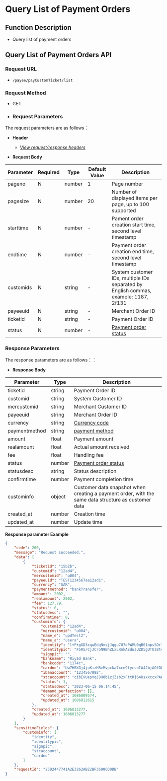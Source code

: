 # Query List of Payment Orders

## Function Description

- Query list of payment orders

## Query List of Payment Orders API

### Request URL

- `/payee/payCustomTicket/list`

### Request Method

- GET

- ### Request Parameters

The request parameters are as follows：

- **Header**

  - [_View request/response headers_](/en/payoutApi/apiRule/header)

- **Request Body**

| **Parameter** | **Required** | **Type** | **Default Value** | **Description**                                                                     |
| ------------- | ------------ | -------- | ----------------- | ----------------------------------------------------------------------------------- |
| pageno        | N            | number   | 1                 | Page number                                                                         |
| pagesize      | N            | number   | 20                | Number of displayed items per page, up to 100 supported                             |
| starttime     | N            | number   | -                 | Pament order creation start time, second level timestamp                            |
| endtime       | N            | number   | -                 | Payment order creation end time, second level timestamp                             |
| customids     | N            | string   | -                 | System customer IDs, multiple IDs separated by English commas, example: 1187, 2f131 |
| payeeuid      | N            | string   | -                 | Merchant Order ID                                                                   |
| ticketid      | N            | string   | -                 | Payment Order ID                                                                    |
| status        | N            | number   | -                 | [Payment order status](/en/payoutApi/appendix/paymentStatus)                        |

### Response Parameters

The response parameters are as follows：：

- **Response Body**

| **Parameter** | **Type** | **Description**                                                                                     |
| ------------- | -------- | --------------------------------------------------------------------------------------------------- |
| ticketid      | string   | Payment Order ID                                                                                    |
| customid      | string   | System Customer ID                                                                                  |
| mercustomid   | string   | Merchant Customer ID                                                                                |
| payeeuid      | string   | Merchant Order ID                                                                                   |
| currency      | string   | [Currency code](/en/payoutApi/appendix/currency)                                                    |
| paymentmethod | string   | [payment method](/en/payoutApi/appendix/paymentMethod)                                              |
| amount        | float    | Payment amount                                                                                      |
| realamount    | float    | Actual amount received                                                                              |
| fee           | float    | Handling fee                                                                                        |
| status        | number   | [Payment order status](/en/payoutApi/appendix/paymentStatus)                                        |
| statusdesc    | string   | Status description                                                                                  |
| confirmtime   | number   | Payment completion time                                                                             |
| custominfo    | object   | Customer data snapshot when creating a payment order, with the same data structure as customer data |
| created_at    | number   | Creation time                                                                                       |
| updated_at    | number   | Update time                                                                                         |

**Response parameter Example**

```json
{
    "code": 200,
    "message": "Request succeeded.",
    "data": [
        {
            "ticketid": "15b2b",
            "customid": "12ad4",
            "mercustomid": "u004",
            "payeeuid": "TEST1234567aa12sd1",
            "currency": "SAR",
            "paymentmethod": "bankTransfer",
            "amount": 2002,
            "realamount": 2002,
            "fee": 127.79,
            "status": 0,
            "statusdesc": "",
            "confirmtime": 0,
            "custominfo": {
                "customid": "12ad4",
                "mercustomid": "u004",
                "name_e": "updTest2",
                "name_a": "usera",
                "identity": "l+F+gGD3xqwEdqNmsjJqgu7U7oPWMU0qB01npsSOr13N4ykwfv0lj83EInkSDAQzbJSgR5sz4y74p5x/p4Se6eikSPultY9lZN7Tc07YieMv3DWqkLvh1MqLeAyHEBmpBiL4bz3TOD2u/qh3Me8x7fLs7DxCOGzfgvVEd8sfYDXFJfDJIKmobQzkkgDOW8FrdWVNgrQHdPiJz1V1QA431HniTzGR4zsViRgP+vk+dBx2IGNcqeqUhFfyN53gB2SUjNfoAahezL7E7nHpCuCY34SxxURvC+OCTx27BGVtMeHZC/Ylfea0zg+oDckpwdXbh2JS1IFoE9cSBLBIrstyeQ==",
                "identitypic": "F5RS/CjJCroN9BhZLxLRnkAEduJUZD5gUTOz8t4I7h/mGlwHogURQ3whdNA2CN8oIfQidW87D26/GZ97LdHiGJk6+s6vJCOFcduHOQR0IHCs1m1baxhYXzp72XU5wUZrjUyVI/vshcvzZRs/WVgmvpKS9s7BW03uNIZMip8/j4hRvTByDi5xAnOSWca0EvKECOZwF9Lht169ee1PKOgUHvxKZMUVwcMhALMRwg8mziKMlY85liW0C/PFQP65Om+LnZoO5L9EaNPcCfvZ14lb2xaankm7BOjIugqBWEnP2jZHJKpXOhNUgBSr0EYYek2nm+jxiKpDTHKe18ct8Nf1KA==",
                "signpic": "",
                "bankname": "Riyad Bank",
                "bankcode": "1174c",
                "cardno": "Uw7HBXGj4juKizHRvMvpcka7xcn9tycsoIA4JbjAOfDUWDwJOXIy5WXrvDXiueWOvcFYsQl+wBJOHEBhgRjE3GbwzxJ3Zewv4Ne+eer1dwXPwbBD9mNV8ZzvWJ9eR+lNIXbhphbvuccqwyl2MywlPHrj/2jMHMniL4+t2Z4YIWEQLW90leq5kpdV54KwdusnTNPHQgrMI7pe9T3p8W74XfMzjHfKpjaMNaar0TL4GSoYnA2el69m4KB+8vivzilruMEE2iNRpQMxYs8d25LHWgjvzcDrIOocA5C14OYl7TW9Yy7Hz28h/yu7IYW9l+XRt80MZ/lGD8g6rEH33eEhWQ==",
                "ibanaccount": "1234567892",
                "stcaccount": "cibEvUepVqJBH8b1zjZzb2xFttRj64UsxxccxPAW3H7cRyikiuyy6LXx80MmWf3br5ENmSYckeDei1jnwDFVFxNIn1R+OI/Q1BS+TJUNcyvXZPXHcYnic6GHMCWnzxZCZXM1gn6fz9lusO72/oNC75SuA6ycHhZ06EtubY8okhK6x9G4HyiEZzqX6IcHTLZRtLABv5jf1PWzXpinPMn7e3dmEOlDymvmRe5Tj7qkT5zVkZR2A2lnGzGbpaWbqiYYBXflFE1f5w/DG2g9sBYwDAVWq+Jun6jRkiUwZlympgLxsrj01vZ2Eh1+tO8LJByH5h7J0TQgcQIBZlNcFEp4/g==",
                "status": 1,
                "statusdesc": "2023-06-15 06:14:45",
                "demand_perfection": [],
                "created_at": 1686809574,
                "updated_at": 1686812615
            },
            "created_at": 1686813277,
            "updated_at": 1686813277
        }
    ],
    "sensitiveFields": {
        "custominfo": [
            "identity",
            "identitypic",
            "signpic",
            "stcaccount",
            "cardno"
        ]
    },
    "requestId": "25D2447741A2E3262AB22BF3600CD0DB"
}
```